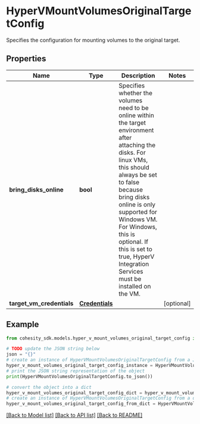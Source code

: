 # HyperVMountVolumesOriginalTargetConfig

Specifies the configuration for mounting volumes to the original target.

## Properties

Name | Type | Description | Notes
------------ | ------------- | ------------- | -------------
**bring_disks_online** | **bool** | Specifies whether the volumes need to be online within the target environment after attaching the disks. For linux VMs, this should always be set to false because bring disks online is only supported for Windows VM. For Windows, this is optional. If this is set to true, HyperV Integration Services must be installed on the VM. | 
**target_vm_credentials** | [**Credentials**](Credentials.md) |  | [optional] 

## Example

```python
from cohesity_sdk.models.hyper_v_mount_volumes_original_target_config import HyperVMountVolumesOriginalTargetConfig

# TODO update the JSON string below
json = "{}"
# create an instance of HyperVMountVolumesOriginalTargetConfig from a JSON string
hyper_v_mount_volumes_original_target_config_instance = HyperVMountVolumesOriginalTargetConfig.from_json(json)
# print the JSON string representation of the object
print(HyperVMountVolumesOriginalTargetConfig.to_json())

# convert the object into a dict
hyper_v_mount_volumes_original_target_config_dict = hyper_v_mount_volumes_original_target_config_instance.to_dict()
# create an instance of HyperVMountVolumesOriginalTargetConfig from a dict
hyper_v_mount_volumes_original_target_config_from_dict = HyperVMountVolumesOriginalTargetConfig.from_dict(hyper_v_mount_volumes_original_target_config_dict)
```
[[Back to Model list]](../README.md#documentation-for-models) [[Back to API list]](../README.md#documentation-for-api-endpoints) [[Back to README]](../README.md)


